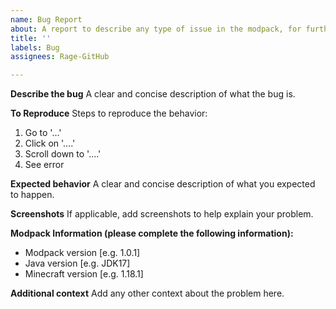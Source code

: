 ```yaml
---
name: Bug Report
about: A report to describe any type of issue in the modpack, for further investigation.
title: ''
labels: Bug
assignees: Rage-GitHub

---
```


**Describe the bug**
A clear and concise description of what the bug is.

**To Reproduce**
Steps to reproduce the behavior:
1. Go to '...'
2. Click on '....'
3. Scroll down to '....'
4. See error

**Expected behavior**
A clear and concise description of what you expected to happen.

**Screenshots**
If applicable, add screenshots to help explain your problem.

**Modpack Information (please complete the following information):**
 - Modpack version [e.g. 1.0.1]
- Java version [e.g. JDK17]
- Minecraft version [e.g. 1.18.1]

**Additional context**
Add any other context about the problem here.
